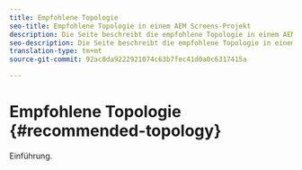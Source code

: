 ```yaml
---
title: Empfohlene Topologie
seo-title: Empfohlene Topologie in einem AEM Screens-Projekt
description: Die Seite beschreibt die empfohlene Topologie in einem AEM Screens-Projekt
seo-description: Die Seite beschreibt die empfohlene Topologie in einem AEM Screens-Projekt
translation-type: tm+mt
source-git-commit: 92ac8da9222921074c63b7fec41d0a0c6317415a

---
```



# Empfohlene Topologie {#recommended-topology}

Einführung.
